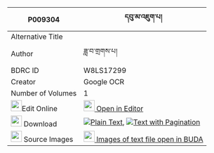 |P009304|དབུ་མ་འཇུག་པ། 
| --- | --- 
|Alternative Title |
|Author| ཟླ་བ་གྲགས་པ།
|BDRC ID | W8LS17299
|Creator | Google OCR
|Number of Volumes| 1
|<img width="25" src="https://img.icons8.com/color/25/000000/edit-property.png">Edit Online| [<img width="25" src="https://avatars.githubusercontent.com/u/45091458?s=200&v=4"> Open in Editor](http://editor.openpecha.org/P009304)
|<img width="25" src="https://img.icons8.com/fluent/48/000000/download-2.png"/>  Download | [![](https://img.icons8.com/color/20/000000/txt.png)Plain Text](https://github.com/Openpecha/P009304/releases/download/v1/uma_jukpa_plain_P009304.zip), [![](https://img.icons8.com/color/20/000000/txt.png)Text with Pagination](https://github.com/Openpecha/P009304/releases/download/v1/uma_jukpa_pages_P009304.zip)
|<img width="25" src="https://img.icons8.com/plasticine/100/000000/pictures-folder.png"/>  Source Images | [<img width="25" src="https://library.bdrc.io/icons/BUDA-small.svg"> Images of text file open in BUDA](https://library.bdrc.io/show/bdr:W8LS17299)